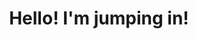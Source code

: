 ---
title: 'Hello! I''m jumping in!'
redirect_to:
  - 'https://discuss.pencil2d.org/t/hello-im-jumping-in/762'
---